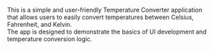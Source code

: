This is a simple and user-friendly Temperature Converter application <br>
that allows users to easily convert temperatures between Celsius, Fahrenheit, and Kelvin. <br>
The app is designed to demonstrate the basics of UI development and temperature conversion logic.
